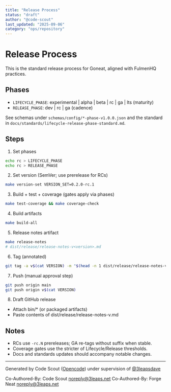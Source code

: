 ```yaml
---
title: "Release Process"
status: "draft"
author: "@code-scout"
last_updated: "2025-09-06"
category: "ops/repository"
---
```


# Release Process

This is the standard release process for Goneat, aligned with FulmenHQ practices.

## Phases

- `LIFECYCLE_PHASE`: experimental | alpha | beta | rc | ga | lts (maturity)
- `RELEASE_PHASE`: dev | rc | ga (cadence)

See schemas under `schemas/config/*-phase-v1.0.0.json` and the standard in `docs/standards/lifecycle-release-phase-standard.md`.

## Steps

1) Set phases

```bash
echo rc > LIFECYCLE_PHASE
echo rc > RELEASE_PHASE
```

2) Set version (SemVer; use prerelease for RCs)

```bash
make version-set VERSION_SET=0.2.0-rc.1
```

3) Build + test + coverage (gates apply via phases)

```bash
make test-coverage && make coverage-check
```

4) Build artifacts

```bash
make build-all
```

5) Release notes artifact

```bash
make release-notes
# dist/release/release-notes-v<version>.md
```

6) Tag (annotated)

```bash
git tag -a v$(cat VERSION) -m "$(head -n 1 dist/release/release-notes-v$(cat VERSION).md)"
```

7) Push (manual approval step)

```bash
git push origin main
git push origin v$(cat VERSION)
```

8) Draft GitHub release

- Attach bin/* (or packaged artifacts)
- Paste contents of dist/release/release-notes-v<version>.md

## Notes

- RCs use `-rc.N` prereleases; GA re-tags without suffix when stable.
- Coverage gates use the stricter of Lifecycle/Release thresholds.
- Docs and standards updates should accompany notable changes.

---

Generated by Code Scout ([Opencode](https://opencode.ai/)) under supervision of [@3leapsdave](https://github.com/3leapsdave)

Co-Authored-By: Code Scout <noreply@3leaps.net>
Co-Authored-By: Forge Neat <noreply@3leaps.net>
